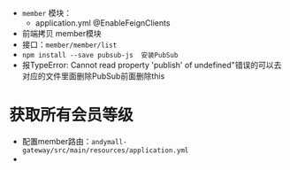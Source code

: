 - `member` 模块：
	- application.yml    @EnableFeignClients
- 前端拷贝 member模块
- 接口：`member/member/list`
- `npm install --save pubsub-js  安装PubSub`
- 报TypeError: Cannot read property 'publish' of undefined"错误的可以去对应的文件里面删除PubSub前面删除this
# 获取所有会员等级
- 配置member路由：`andymall-gateway/src/main/resources/application.yml`
- 